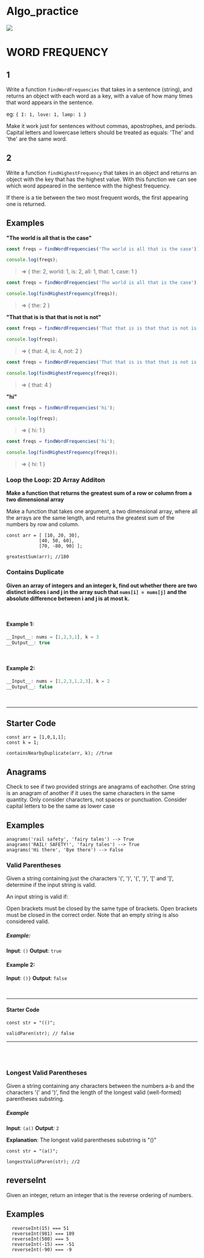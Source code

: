 # Algo_practice
![](/ga_cog.png)

# WORD FREQUENCY

## 1
Write a function `findWordFrequencies` that takes in a sentence (string), and returns an object with each word as a key, with a value of how many times that word appears in the sentence.

eg: `{ I: 1, love: 1, lamp: 1 }`

Make it work just for sentences without commas, apostrophes, and periods. Capital letters and lowercase letters should be treated as equals: 'The' and 'the' are the same word.

## 2

Write a function `findHighestFrequency` that takes in an object and returns an object with the key that has the highest value. With this function we can see which word appeared in the sentence with the highest frequency.

If there is a tie between the two most frequent words, the first appearing one is returned.

## Examples

**"The world is all that is the case"**

```javascript
const freqs = findWordFrequencies('The world is all that is the case'));

console.log(freqs);
```

> => { the: 2, world: 1, is: 2, all: 1, that: 1, case: 1 }


```javascript
const freqs = findWordFrequencies('The world is all that is the case');

console.log(findHighestFrequency(freqs));
```

> => { the: 2 }

**"That that is is that that is not is not"**

```javascript
const freqs = findWordFrequencies('That that is is that that is not is not');

console.log(freqs);
```

> => { that: 4, is: 4, not: 2 }

```javascript
const freqs = findWordFrequencies('That that is is that that is not is not');

console.log(findHighestFrequency(freqs));
```

> => { that: 4 }

**"hi"**

```javascript
const freqs = findWordFrequencies('hi');

console.log(freqs);
```

> => { hi: 1 }


```javascript
const freqs = findWordFrequencies('hi');

console.log(findHighestFrequency(freqs));
```

> => { hi: 1 }

### Loop the Loop: 2D Array Additon

**Make a function that returns the greatest sum of a row or column from a two dimensional array**


Make a function that takes one argument, a two dimensional array, where all the arrays are the same length, and returns the greatest sum of the numbers by row and column.
```
const arr = [ [10, 20, 30],
            [40, 50, 60],
            [70, -80, 90] ];

greatestSum(arr); //180
```

### Contains Duplicate

**Given an array of integers and an integer k, find out whether there are two distinct indices i and j in the array such that `nums[i] = nums[j]` and the absolute difference between i and j is at most k.**

<br>

#### Example 1:

```js
__Input__: nums = [1,2,3,1], k = 3
__Output__: true
```

<br>

#### Example 2:

```js
__Input__: nums = [1,2,3,1,2,3], k = 2
__Output__: false
```

<br>
<hr>

## Starter Code
```
const arr = [1,0,1,1];
const k = 1;

containsNearbyDuplicate(arr, k); //true

```


## Anagrams


Check to see if two provided strings are anagrams of eachother.
One string is an anagram of another if it uses the same characters
in the same quantity. Only consider characters, not spaces
or punctuation.  Consider capital letters to be the same as lower case

## Examples
```
anagrams('rail safety', 'fairy tales') --> True
anagrams('RAIL! SAFETY!', 'fairy tales') --> True
anagrams('Hi there', 'Bye there') --> False
```

### Valid Parentheses

Given a string containing just the characters '(', ')', '{', '}', '[' and ']', determine if the input string is valid.

An input string is valid if:

Open brackets must be closed by the same type of brackets.
Open brackets must be closed in the correct order.
Note that an empty string is also considered valid.

##### Example:

__Input__: `()`
__Output__: `true`

#### Example 2:

__Input__: `()}`
__Output__: `false`

<br>
<hr>

#### Starter Code

```
const str = "(()";

validParen(str); // false
```
<hr>
<br>
<br>

### Longest Valid Parentheses

Given a string containing any characters between the numbers a-b and the characters '(' and ')', find the length of the longest valid (well-formed) parentheses substring.
<br>

##### Example

__Input__: `(a()`
__Output__: `2`

__Explanation__: The longest valid parentheses substring is "()"


```
const str = "(a()";

longestValidParen(str); //2
```
  
 
  ## reverseInt
  
  Given an integer, return an integer that is the reverse
ordering of numbers.
## Examples
```
  reverseInt(15) === 51
  reverseInt(981) === 189
  reverseInt(500) === 5
  reverseInt(-15) === -51
  reverseInt(-90) === -9
  ```
  
  

